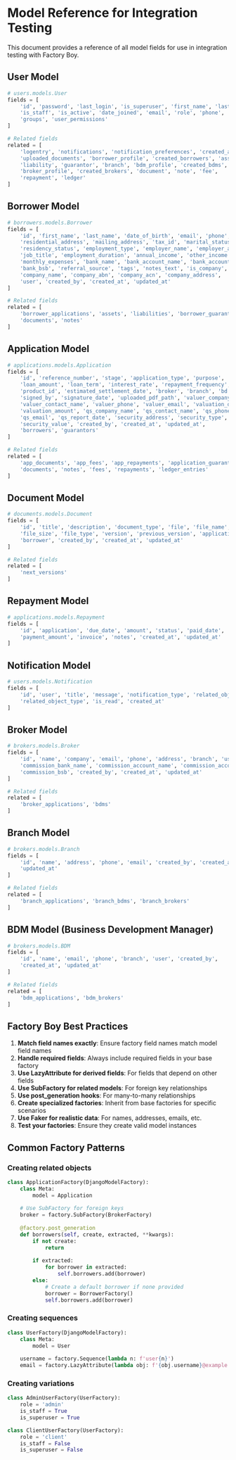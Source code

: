 # Model Reference for Integration Testing

This document provides a reference of all model fields for use in integration testing with Factory Boy.

## User Model

```python
# users.models.User
fields = [
    'id', 'password', 'last_login', 'is_superuser', 'first_name', 'last_name', 
    'is_staff', 'is_active', 'date_joined', 'email', 'role', 'phone', 'username', 
    'groups', 'user_permissions'
]

# Related fields
related = [
    'logentry', 'notifications', 'notification_preferences', 'created_applications', 
    'uploaded_documents', 'borrower_profile', 'created_borrowers', 'asset', 
    'liability', 'guarantor', 'branch', 'bdm_profile', 'created_bdms', 
    'broker_profile', 'created_brokers', 'document', 'note', 'fee', 
    'repayment', 'ledger'
]
```

## Borrower Model

```python
# borrowers.models.Borrower
fields = [
    'id', 'first_name', 'last_name', 'date_of_birth', 'email', 'phone', 
    'residential_address', 'mailing_address', 'tax_id', 'marital_status', 
    'residency_status', 'employment_type', 'employer_name', 'employer_address', 
    'job_title', 'employment_duration', 'annual_income', 'other_income', 
    'monthly_expenses', 'bank_name', 'bank_account_name', 'bank_account_number', 
    'bank_bsb', 'referral_source', 'tags', 'notes_text', 'is_company', 
    'company_name', 'company_abn', 'company_acn', 'company_address', 
    'user', 'created_by', 'created_at', 'updated_at'
]

# Related fields
related = [
    'borrower_applications', 'assets', 'liabilities', 'borrower_guarantors', 
    'documents', 'notes'
]
```

## Application Model

```python
# applications.models.Application
fields = [
    'id', 'reference_number', 'stage', 'application_type', 'purpose', 
    'loan_amount', 'loan_term', 'interest_rate', 'repayment_frequency', 
    'product_id', 'estimated_settlement_date', 'broker', 'branch', 'bd', 
    'signed_by', 'signature_date', 'uploaded_pdf_path', 'valuer_company_name', 
    'valuer_contact_name', 'valuer_phone', 'valuer_email', 'valuation_date', 
    'valuation_amount', 'qs_company_name', 'qs_contact_name', 'qs_phone', 
    'qs_email', 'qs_report_date', 'security_address', 'security_type', 
    'security_value', 'created_by', 'created_at', 'updated_at', 
    'borrowers', 'guarantors'
]

# Related fields
related = [
    'app_documents', 'app_fees', 'app_repayments', 'application_guarantors', 
    'documents', 'notes', 'fees', 'repayments', 'ledger_entries'
]
```

## Document Model

```python
# documents.models.Document
fields = [
    'id', 'title', 'description', 'document_type', 'file', 'file_name', 
    'file_size', 'file_type', 'version', 'previous_version', 'application', 
    'borrower', 'created_by', 'created_at', 'updated_at'
]

# Related fields
related = [
    'next_versions'
]
```

## Repayment Model

```python
# applications.models.Repayment
fields = [
    'id', 'application', 'due_date', 'amount', 'status', 'paid_date', 
    'payment_amount', 'invoice', 'notes', 'created_at', 'updated_at'
]
```

## Notification Model

```python
# users.models.Notification
fields = [
    'id', 'user', 'title', 'message', 'notification_type', 'related_object_id', 
    'related_object_type', 'is_read', 'created_at'
]
```

## Broker Model

```python
# brokers.models.Broker
fields = [
    'id', 'name', 'company', 'email', 'phone', 'address', 'branch', 'user', 
    'commission_bank_name', 'commission_account_name', 'commission_account_number', 
    'commission_bsb', 'created_by', 'created_at', 'updated_at'
]

# Related fields
related = [
    'broker_applications', 'bdms'
]
```

## Branch Model

```python
# brokers.models.Branch
fields = [
    'id', 'name', 'address', 'phone', 'email', 'created_by', 'created_at', 
    'updated_at'
]

# Related fields
related = [
    'branch_applications', 'branch_bdms', 'branch_brokers'
]
```

## BDM Model (Business Development Manager)

```python
# brokers.models.BDM
fields = [
    'id', 'name', 'email', 'phone', 'branch', 'user', 'created_by', 
    'created_at', 'updated_at'
]

# Related fields
related = [
    'bdm_applications', 'bdm_brokers'
]
```

## Factory Boy Best Practices

1. **Match field names exactly**: Ensure factory field names match model field names
2. **Handle required fields**: Always include required fields in your base factory
3. **Use LazyAttribute for derived fields**: For fields that depend on other fields
4. **Use SubFactory for related models**: For foreign key relationships
5. **Use post_generation hooks**: For many-to-many relationships
6. **Create specialized factories**: Inherit from base factories for specific scenarios
7. **Use Faker for realistic data**: For names, addresses, emails, etc.
8. **Test your factories**: Ensure they create valid model instances

## Common Factory Patterns

### Creating related objects

```python
class ApplicationFactory(DjangoModelFactory):
    class Meta:
        model = Application
    
    # Use SubFactory for foreign keys
    broker = factory.SubFactory(BrokerFactory)
    
    @factory.post_generation
    def borrowers(self, create, extracted, **kwargs):
        if not create:
            return
        
        if extracted:
            for borrower in extracted:
                self.borrowers.add(borrower)
        else:
            # Create a default borrower if none provided
            borrower = BorrowerFactory()
            self.borrowers.add(borrower)
```

### Creating sequences

```python
class UserFactory(DjangoModelFactory):
    class Meta:
        model = User
    
    username = factory.Sequence(lambda n: f'user{n}')
    email = factory.LazyAttribute(lambda obj: f'{obj.username}@example.com')
```

### Creating variations

```python
class AdminUserFactory(UserFactory):
    role = 'admin'
    is_staff = True
    is_superuser = True

class ClientUserFactory(UserFactory):
    role = 'client'
    is_staff = False
    is_superuser = False
```

